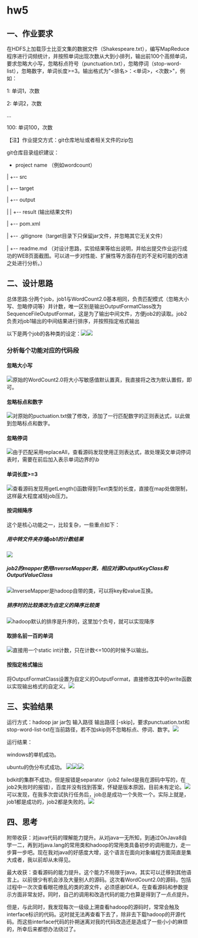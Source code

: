 # hw5

## 一、作业要求

在HDFS上加载莎士比亚文集的数据文件（Shakespeare.txt），编写MapReduce程序进行词频统计，并按照单词出现次数从大到小排列，输出前100个高频单词，要求忽略大小写，忽略标点符号（punctuation.txt），忽略停词（stop-word-list），忽略数字，单词长度>=3。输出格式为"<排名>：<单词>，<次数>"，例如：

1: 单词1，次数

2: 单词2，次数

...

100: 单词100，次数

【注】作业提交方式：git仓库地址或者相关文件的zip包

git仓库目录组织建议：

- project name （例如wordcount）

|  +-- src

|  +-- target

|  +-- output

|  |  +-- result (输出结果文件)

|  +-- pom.xml

|  +-- .gitignore（target目录下只保留jar文件，并忽略其它无关文件）

|  +-- readme.md （对设计思路，实验结果等给出说明，并给出提交作业运行成功的WEB页面截图。可以进一步对性能、扩展性等方面存在的不足和可能的改进之处进行分析。）

## 二、设计思路

总体思路:分两个job，job1与WordCount2.0基本相同，负责匹配模式（忽略大小写、忽略停词等）并计数，唯一区别是输出OutputFormatClass改为SequenceFileOutputFormat，这是为了输出中间文件，方便job2的读取。job2负责对job1输出的中间结果进行排序，并按照指定格式输出

以下是两个job的各种类的设定：![](img/job1的setClass们.jpg)![](img/job2的setClass们.jpg)

### 分析每个功能对应的代码段

#### 忽略大小写

![](img/忽略大小写.jpg)原始的WordCount2.0将大小写敏感值默认置真，我直接将之改为默认置假，即可。

#### 忽略标点和数字

![](img/忽略标点和数字.jpg)对原始的puctuation.txt做了修改，添加了一行匹配数字的正则表达式，以此做到忽略标点和数字。

#### 忽略停词

![](img/忽略停词.jpg)由于匹配采用replaceAll，查看源码发现使用正则表达式，故处理英文单词停词表时，需要在前后加入表示单词边界的\b

#### 单词长度>=3

![](img/单词长度大于等于3.jpg)查看源码发现用getLength()函数得到Text类型的长度，直接在map处做限制，这样最大程度减轻job压力。

#### 按词频降序

这个是核心功能之一，比较复杂，一些重点如下：

##### 用中转文件夹存储job1的计数结果

![](img/中转文件夹.jpg)

##### job2的mapper使用InverseMapper类，相应对调OutputKeyClass和OutputValueClass

![](img/mapper使用InverseMapper.jpg)InverseMapper是hadoop自带的类，可以将key和value互换。

##### 排序时的比较类改为自定义的降序比较类

![](img/自定义降序比较类.jpg)hadoop默认的排序是升序的，这里加个负号，就可以实现降序

#### 取排名前一百的单词

![](img/取排名前一百的单词.jpg)直接用一个static int计数，只在计数<=100的时候予以输出。

#### 按指定格式输出

将OutputFormatClass设置为自定义的OutputFormat，直接修改其中的write函数以实现输出格式的自定义。![](img/按指定格式输出.jpg)
## 三、实验结果

运行方式：hadoop jar jar包 输入路径 输出路径 [-skip]，要求punctuation.txt和stop-word-list-txt在当前路径，若不加skip则不忽略标点、停词、数字。![](img/命令行参数-skip.jpg)

运行结果：

windows的单机成功。

ubuntu的伪分布式成功。
![](img/启动伪分布式成功的web界面.jpg)![](img/伪分布式输出结果.jpg)![](img/伪分布式输出结束后的web页面.jpg)

bdkit的集群不成功，但是报错是separator（job2 failed是我在源码中写的，在job2失败时的报错），百度并没有找到答案，怀疑是版本原因，目前未有定论。![](img/bdkit的RM_web界面.jpg)可以发现，在我多次尝试执行任务后，job总是成功一个失败一个。实际上就是，job1都是成功的，job2都是失败的。![](img/bdkit的hdfs_web界面.jpg)

## 四、思考

附带收获：对java代码的理解能力提升。从对java一无所知，到通过OnJava8自学一二，再到对java.lang的常用类和hadoop的常用类具备初步的调用能力，走一步算一步吧。现在我对java的好感度大增，这个语言在面向对象编程方面简直是集大成者，我以前却从未得见。

最大收获：查看源码的能力提升。这个能力不局限于java，其实可以迁移到其他语言上。以前很少有机会涉及大量别人的源码。这次看WordCount2.0的源码，包括过程中一次次查看眼花缭乱的类的源文件，必须感谢IDEA，在查看源码和参数提示方面非常友好。同时，自己的调用和改造代码的能力也算是得到了一点点提升。

但是，与此同时，我发现每次一级级上溯查看hadoop的源码时，常常会触及interface标识的代码。这时就无法再查看下去了，除非去下载hadoop的开源代码。而这些interface代码的扑朔迷离对我的代码改造还是造成了一些小小的麻烦的，所幸后来都想办法绕过了。